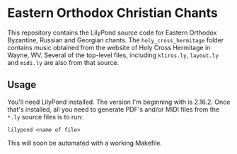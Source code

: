 # Eastern Orthodox Christian Chants #

This repository contains the LilyPond source code for Eastern Orthodox Byzantine, Russian and Georgian chants. The `holy_cross_hermitage` folder contains music obtained from the website of Holy Cross Hermitage in Wayne, WV. Several of the top-level files, including `kliros.ly`, `layout.ly` and `midi.ly` are also from that source.

## Usage ##

You'll need LilyPond installed. The version I'm beginning with is 2.16.2. Once that's installed, all you need to generate PDF's and/or MIDI files from the `*.ly` source files is to run:

```
lilypond <name of file>
```

This will soon be automated with a working Makefile.
